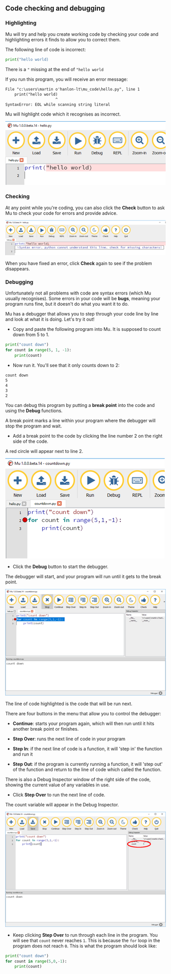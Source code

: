 ## Code checking and debugging

### Highlighting

Mu will try and help you create working code by checking your code and highlighting errors it finds to allow you to correct them.

The following line of code is incorrect:

```python
print("hello world)
```

There is a `"` missing at the end of `"hello world`

If you run this program, you will receive an error message:

```
File "c:\users\martin o'hanlon-lt\mu_code\hello.py", line 1
    print("hello world)
                      ^
SyntaxError: EOL while scanning string literal
```

Mu will highlight code which it recognises as incorrect.

![mu highlights error](images/mu_error.PNG)

### Checking

At any point while you're coding, you can also click the **Check** button to ask Mu to check your code for errors and provide advice.

![mu code check](images/mu_check.PNG)

When you have fixed an error, click **Check** again to see if the problem disappears.

### Debugging

Unfortunately not all problems with code are syntax errors (which Mu usually recognises). Some errors in your code will be **bugs**, meaning your program runs fine, but it doesn't do what you want it to do.

Mu has a debugger that allows you to step through your code line by line and look at what it is doing. Let's try it out!

- Copy and paste the following program into Mu. It is supposed to count down from 5 to 1.

```python
print("count down")
for count in range(5, 1, -1):
    print(count)
```

- Now run it. You'll see that it only counts down to 2:

```
count down
5
4
3
2
```

You can debug this program by putting a **break point** into the code and using the **Debug** functions.

A break point marks a line within your program where the debugger will stop the program and wait.

+ Add a break point to the code by clicking the line number 2 on the right side of the code.

A red circle will appear next to line 2.

![mu breakpoint](images/mu_breakpoint.PNG)

+ Click the **Debug** button to start the debugger.

The debugger will start, and your program will run until it gets to the break point.

![mu debugger](images/mu_debugger.PNG)

The line of code highlighted is the code that will be run next.

There are four buttons in the menu that allow you to control the debugger:

+ **Continue**: starts your program again, which will then run until it hits another break point or finishes.

+ **Step Over**: runs the next line of code in your program

+ **Step In**: if the next line of code is a function, it will 'step in' the function and run it

+ **Step Out**: if the program is currently running a function, it will 'step out' of the function and return to the line of code which called the function.

There is also a Debug Inspector window of the right side of the code, showing the current value of any variables in use.

+ Click **Step Over** to run the next line of code.

The count variable will appear in the Debug Inspector.

![mu debug inspector](images/mu_debugger2.png)

+ Keep clicking **Step Over** to run through each line in the program. You will see that `count` never reaches `1`. This is because the `for` loop in the program does not reach `0`. This is what the program should look like:

```python
print("count down")
for count in range(5,0,-1):
    print(count)
```

